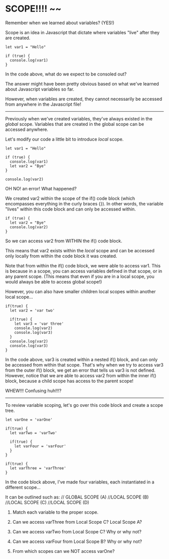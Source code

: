# SCOPE!!!! ~~

Remember when we learned about variables? (YES!)

Scope is an idea in Javascript that dictate where variables "live" after they are
created.

```
let var1 = "Hello"

if (true) {
  console.log(var1)
}
```

In the code above, what do we expect to be consoled out?

The answer might have been pretty obvious based on what we've learned about Javascript
variables so far.

However, when variables are created, they cannot necessarily be accessed from anywhere
in the Javascript file!

<hr>

Previously when we've created variables, they've always existed in the *global* scope.
Variables that are created in the global scope can be accessed anywhere.

Let's modify our code a little bit to introduce *local* scope.

```
let var1 = "Hello"

if (true) {
  console.log(var1)
  let var2 = "Bye"
}

console.log(var2)
```

OH NO! an error! What happened?

We created var2 within the scope of the if() code block (which encompasses everything
in the curly braces {}). In other words, the variable "lives" within this code block
and can only be accessed within.

```
if (true) {
  let var2 = "Bye"
  console.log(var2)
}
```

So we can access var2 from WITHIN the if() code block.

This means that var2 exists within the *local* scope and can be accessed only
locally from within the code block it was created.

Note that from within the if() code block, we were able to access var1. This is because
in a scope, you can access variables defined in that scope, or in any parent scope.
(This means that even if you are in a local scope, you would always be able to access
global scope!)

However, you can also have smaller children local scopes within another local scope...

```
if(true) {
  let var2 = 'var two'

  if(true) {
    let var3 = 'var three'
    console.log(var2)
    console.log(var3)
  }
  console.log(var2)
  console.log(var3)
}
```

In the code above, var3 is created within a nested if() block, and can only be accessed
from within that scope. That's why when we try to access var3 from the outer if() block,
we get an error that tells us var3 is not defined. However, notice that we are able to access
var2 from within the inner if() block, because a child scope has access to the parent scope!

WHEW!!! Confusing huh!!!?

<hr>

To review variable scoping, let's go over this code block and create a scope tree.

```
let varOne = 'varOne'

if(true) {
  let varTwo = 'varTwo'

  if(true) {
    let varFour = 'varFour'
  }
}

if(true) {
  let varThree = 'varThree'
}
```

In the code block above, I've made four variables, each instantiated in a different scope...

It can be outlined such as:
// GLOBAL SCOPE (A)
  //LOCAL SCOPE (B)
    //LOCAL SCOPE (C)
  //LOCAL SCOPE (D)

1. Match each variable to the proper scope.

2. Can we access varThree from Local Scope C? Local Scope A?

3. Can we access varTwo from Local Scope C? Why or why not?

4. Can we access varFour from Local Scope B? Why or why not?

5. From which scopes can we NOT access varOne?
